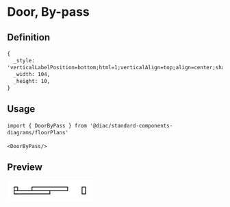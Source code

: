 # Door, By-pass

## Definition

```
{
  _style: 'verticalLabelPosition=bottom;html=1;verticalAlign=top;align=center;shape=mxgraph.floorplan.doorBypass;dx=0.25;',
  _width: 104,
  _height: 10,
}
```

## Usage

```
import { DoorByPass } from '@diac/standard-components-diagrams/floorPlans'

<DoorByPass/>
```

## Preview

<img src="./door-by-pass.png" width="200"/>

